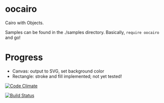 oocairo
=======

Cairo with Objects.

Samples can be found in the ./samples directory. Basically, ```require oocairo``` and go!

Progress
========

- Canvas: output to SVG, set background color
- Rectangle: stroke and fill implemented; not yet tested!

[![Code Climate](https://codeclimate.com/github/jonnyarnold/oocairo.png)](https://codeclimate.com/github/jonnyarnold/oocairo)

[![Build Status](https://travis-ci.org/jonnyarnold/oocairo.png)](https://travis-ci.org/jonnyarnold/oocairo)